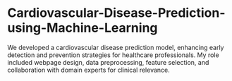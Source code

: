 # Cardiovascular-Disease-Prediction-using-Machine-Learning
We developed a cardiovascular disease prediction model, enhancing early detection and prevention strategies for healthcare professionals. My role included webpage design, data preprocessing, feature selection, and collaboration with domain experts for clinical relevance.
